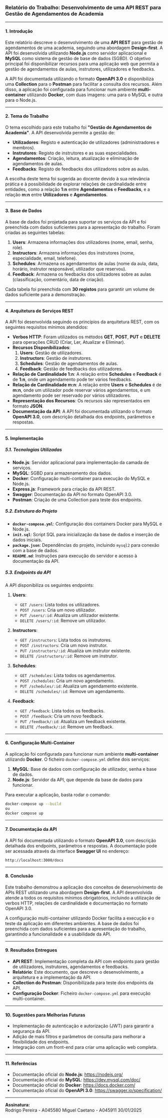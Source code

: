 ### Relatório do Trabalho: Desenvolvimento de uma API REST para Gestão de Agendamentos de Academia

---

#### 1. **Introdução**

Este relatório descreve o desenvolvimento de uma **API REST** para gestão de agendamentos de uma academia, seguindo uma abordagem **Design-first**. A API foi desenvolvida utilizando **Node.js** como servidor aplicacional e **MySQL** como sistema de gestão de base de dados (SGBD). O objetivo principal foi disponibilizar recursos para uma aplicação web que permita a gestão de agendamentos de aulas, instrutores, utilizadores e feedbacks.

A API foi documentada utilizando o formato **OpenAPI 3.0** e disponibiliza uma **Collection** para o **Postman** para facilitar a consulta dos recursos. Além disso, a aplicação foi configurada para funcionar num ambiente **multi-container** utilizando **Docker**, com duas imagens: uma para o MySQL e outra para o Node.js.

---

#### 2. **Tema do Trabalho**

O tema escolhido para este trabalho foi **"Gestão de Agendamentos de Academia"**. A API desenvolvida permite a gestão de:

- **Utilizadores**: Registo e autenticação de utilizadores (administradores e membros).
- **Instrutores**: Registo de instrutores e as suas especialidades.
- **Agendamentos**: Criação, leitura, atualização e eliminação de agendamentos de aulas.
- **Feedbacks**: Registo de feedbacks dos utilizadores sobre as aulas.

A escolha deste tema foi sugerida ao docente devido à sua relevância prática e à possibilidade de explorar relações de cardinalidade entre entidades, como a relação **1:n** entre **Agendamentos** e **Feedbacks**, e a relação **m:n** entre **Utilizadores** e **Agendamentos**.

---

#### 3. **Base de Dados**

A base de dados foi projetada para suportar os serviços da API e foi preenchida com dados suficientes para a apresentação do trabalho. Foram criadas as seguintes tabelas:

1. **Users**: Armazena informações dos utilizadores (nome, email, senha, role).
2. **Instructors**: Armazena informações dos instrutores (nome, especialidade, email, telefone).
3. **Schedules**: Armazena os agendamentos de aulas (nome da aula, data, horário, instrutor responsável, utilizador que reservou).
4. **Feedback**: Armazena os feedbacks dos utilizadores sobre as aulas (classificação, comentário, data de criação).

Cada tabela foi preenchida com **30 registos** para garantir um volume de dados suficiente para a demonstração.

---

#### 4. **Arquitetura de Serviços REST**

A API foi desenvolvida seguindo os princípios da arquitetura REST, com os seguintes requisitos mínimos atendidos:

- **Verbos HTTP**: Foram utilizados os métodos **GET**, **POST**, **PUT** e **DELETE** para operações CRUD (Criar, Ler, Atualizar e Eliminar).
- **Recursos Disponibilizados**:
  1. **Users**: Gestão de utilizadores.
  2. **Instructors**: Gestão de instrutores.
  3. **Schedules**: Gestão de agendamentos de aulas.
  4. **Feedback**: Gestão de feedbacks dos utilizadores.
- **Relação de Cardinalidade 1:n**: A relação entre **Schedules** e **Feedback** é de **1:n**, onde um agendamento pode ter vários feedbacks.
- **Relação de Cardinalidade m:n**: A relação entre **Users** e **Schedules** é de **m:n**, onde um utilizador pode reservar vários agendamentos, e um agendamento pode ser reservado por vários utilizadores.
- **Representação dos Recursos**: Os recursos são representados em formato **JSON**.
- **Documentação da API**: A API foi documentada utilizando o formato **OpenAPI 3.0**, com descrição detalhada dos endpoints, parâmetros e respostas.

---

#### 5. **Implementação**

##### 5.1. **Tecnologias Utilizadas**
- **Node.js**: Servidor aplicacional para implementação da camada de serviços.
- **MySQL**: SGBD para armazenamento dos dados.
- **Docker**: Configuração multi-container para execução do MySQL e Node.js.
- **Express.js**: Framework para criação da API REST.
- **Swagger**: Documentação da API no formato OpenAPI 3.0.
- **Postman**: Criação de uma Collection para teste dos endpoints.

##### 5.2. **Estrutura do Projeto**
- **`docker-compose.yml`**: Configuração dos containers Docker para MySQL e Node.js.
- **`init.sql`**: Script SQL para inicialização da base de dados e inserção de dados iniciais.
- **`package.json`**: Dependências do projeto, incluindo `mysql2` para conexão com a base de dados.
- **`README.md`**: Instruções para execução do servidor e acesso à documentação da API.

##### 5.3. **Endpoints da API**
A API disponibiliza os seguintes endpoints:

1. **Users**:
   - `GET /users`: Lista todos os utilizadores.
   - `POST /users`: Cria um novo utilizador.
   - `PUT /users/:id`: Atualiza um utilizador existente.
   - `DELETE /users/:id`: Remove um utilizador.

2. **Instructors**:
   - `GET /instructors`: Lista todos os instrutores.
   - `POST /instructors`: Cria um novo instrutor.
   - `PUT /instructors/:id`: Atualiza um instrutor existente.
   - `DELETE /instructors/:id`: Remove um instrutor.

3. **Schedules**:
   - `GET /schedules`: Lista todos os agendamentos.
   - `POST /schedules`: Cria um novo agendamento.
   - `PUT /schedules/:id`: Atualiza um agendamento existente.
   - `DELETE /schedules/:id`: Remove um agendamento.

4. **Feedback**:
   - `GET /feedback`: Lista todos os feedbacks.
   - `POST /feedback`: Cria um novo feedback.
   - `PUT /feedback/:id`: Atualiza um feedback existente.
   - `DELETE /feedback/:id`: Remove um feedback.

---

#### 6. **Configuração Multi-Container**

A aplicação foi configurada para funcionar num ambiente **multi-container** utilizando **Docker**. O ficheiro `docker-compose.yml` define dois serviços:

1. **MySQL**: Base de dados com configuração de utilizador, senha e base de dados.
2. **Node.js**: Servidor da API, que depende da base de dados para funcionar.

Para executar a aplicação, basta rodar o comando:

```bash
docker-compose up --build
ou
docker compose up
```

---

#### 7. **Documentação da API**

A API foi documentada utilizando o formato **OpenAPI 3.0**, com descrição detalhada dos endpoints, parâmetros e respostas. A documentação pode ser acessada através da interface **Swagger UI** no endereço:

```
http://localhost:3000/docs
```

---

#### 8. **Conclusão**

Este trabalho demonstrou a aplicação dos conceitos de desenvolvimento de APIs REST utilizando uma abordagem **Design-first**. A API desenvolvida atende a todos os requisitos mínimos obrigatórios, incluindo a utilização de verbos HTTP, relações de cardinalidade e documentação no formato OpenAPI 3.0.

A configuração multi-container utilizando Docker facilita a execução e o teste da aplicação em diferentes ambientes. A base de dados foi preenchida com dados suficientes para a apresentação do trabalho, garantindo a funcionalidade e a usabilidade da API.

---

#### 9. **Resultados Entregues**

- **API REST**: Implementação completa da API com endpoints para gestão de utilizadores, instrutores, agendamentos e feedbacks.
- **Relatório**: Este documento, que descreve o desenvolvimento, a arquitetura e a implementação da API.
- **Collection do Postman**: Disponibilizada para teste dos endpoints da API.
- **Configuração Docker**: Ficheiro `docker-compose.yml` para execução multi-container.

---

#### 10. **Sugestões para Melhorias Futuras**

- Implementação de autenticação e autorização (JWT) para garantir a segurança da API.
- Adição de mais filtros e parâmetros de consulta para melhorar a flexibilidade dos endpoints.
- Integração com um front-end para criar uma aplicação web completa.

---

#### 11. **Referências**

- Documentação oficial do **Node.js**: https://nodejs.org/
- Documentação oficial do **MySQL**: https://dev.mysql.com/doc/
- Documentação oficial do **Docker**: https://docs.docker.com/
- Documentação oficial do **OpenAPI 3.0**: https://swagger.io/specification/

---

**Assinatura:**  
Rodrigo Pereira - A045580
Miguel Caetano - A045911
30/01/2025
